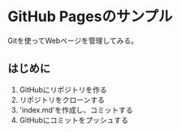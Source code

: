 # GitHub Pagesのサンプル

Gitを使ってWebページを管理してみる。

## はじめに

1. GitHubにリポジトリを作る
1. リポジトリをクローンする
1. 'index.md'を作成し、コミットする
1. GitHubにコミットをプッシュする

